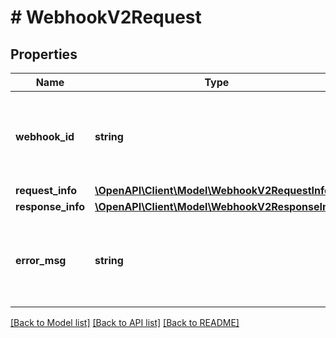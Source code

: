 # # WebhookV2Request

## Properties

Name | Type | Description | Notes
------------ | ------------- | ------------- | -------------
**webhook_id** | **string** | The ID of the webhook the requests were sent to |
**request_info** | [**\OpenAPI\Client\Model\WebhookV2RequestInfo**](WebhookV2RequestInfo.md) |  |
**response_info** | [**\OpenAPI\Client\Model\WebhookV2ResponseInfo**](WebhookV2ResponseInfo.md) |  |
**error_msg** | **string** | Error message for this request. NULL if no error occurred |

[[Back to Model list]](../../README.md#models) [[Back to API list]](../../README.md#endpoints) [[Back to README]](../../README.md)
